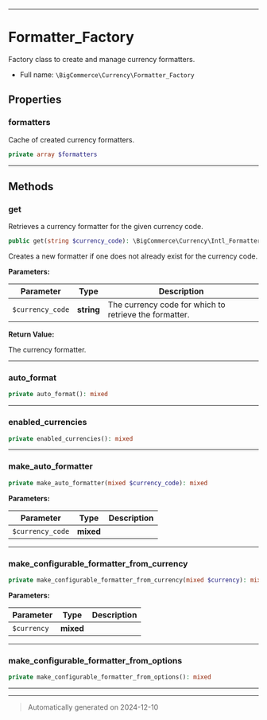 ***

# Formatter_Factory

Factory class to create and manage currency formatters.



* Full name: `\BigCommerce\Currency\Formatter_Factory`



## Properties


### formatters

Cache of created currency formatters.

```php
private array $formatters
```






***

## Methods


### get

Retrieves a currency formatter for the given currency code.

```php
public get(string $currency_code): \BigCommerce\Currency\Intl_Formatter|\BigCommerce\Currency\Configurable_Formatter
```

Creates a new formatter if one does not already exist for the currency code.






**Parameters:**

| Parameter | Type | Description |
|-----------|------|-------------|
| `$currency_code` | **string** | The currency code for which to retrieve the formatter. |


**Return Value:**

The currency formatter.




***

### auto_format



```php
private auto_format(): mixed
```












***

### enabled_currencies



```php
private enabled_currencies(): mixed
```












***

### make_auto_formatter



```php
private make_auto_formatter(mixed $currency_code): mixed
```








**Parameters:**

| Parameter | Type | Description |
|-----------|------|-------------|
| `$currency_code` | **mixed** |  |





***

### make_configurable_formatter_from_currency



```php
private make_configurable_formatter_from_currency(mixed $currency): mixed
```








**Parameters:**

| Parameter | Type | Description |
|-----------|------|-------------|
| `$currency` | **mixed** |  |





***

### make_configurable_formatter_from_options



```php
private make_configurable_formatter_from_options(): mixed
```












***


***
> Automatically generated on 2024-12-10
